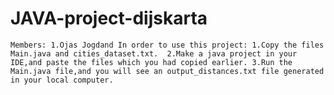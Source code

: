 # JAVA-project-dijskarta


`Members:
1.Ojas Jogdand
In order to use this project:
1.Copy the files Main.java and cities_dataset.txt. 
2.Make a java project in your IDE,and paste the files which you had copied earlier.
3.Run the Main.java file,and you will see an output_distances.txt file generated in your local computer.`
